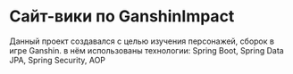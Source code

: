 # Сайт-вики по GanshinImpact
Данный проект создавался с целью изучения персонажей, сборок в игре Ganshin. в нём использованы технологии: Spring Boot, Spring Data JPA, Spring Security, AOP

